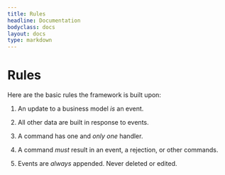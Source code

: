 ```yaml
---
title: Rules
headline: Documentation
bodyclass: docs
layout: docs
type: markdown
---
```


# Rules

Here are the basic rules the framework is built upon:

1. An update to a business model <em>is</em> an event. 

2. All other data are built in response to events.
   
3. A command has one and <em>only one</em> handler.

4. A command <em>must</em> result in an event, a rejection, or other commands.

5. Events are <em>always</em> appended. Never deleted or edited.
 
